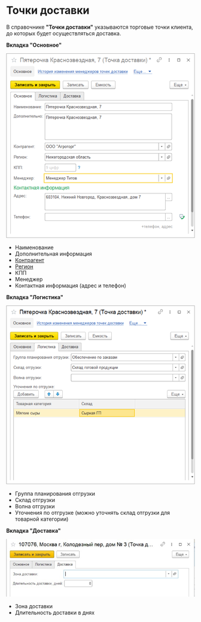 # Точки доставки

В справочнике **"Точки доставки"** указываются торговые точки клиента, до которых будет осуществляться доставка.

**Вкладка "Основное"**

![2020-05-28_1602](DeliveryPoint.assets/2020-05-28_1602.png)

- Наименование
- Дополнительная информация
- [Контрагент](Contractor.md)
- [Регион](../CommonInformation/BusinessRegion.md)
- КПП
- Менеджер
- Контактная информация (адрес и телефон)

 


**Вкладка "Логистика"**

![2020-05-28_1604](DeliveryPoint.assets/2020-05-28_1604.png)

- Группа планирования отгрузки
- Склад отгрузки
- Волна отгрузки
- Уточнения по отгрузке (можно уточнять склад отгрузки для товарной категории)



**Вкладка "Доставка"**

![3](DeliveryPoint.assets/3.png)

- Зона доставки
- Длительность доставки в днях